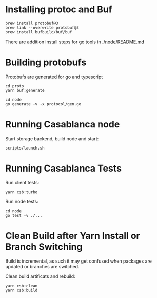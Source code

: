 # Installing protoc and Buf

    brew install protobuf@3
    brew link --overwrite protobuf@3
    brew install bufbuild/buf/buf

There are addition install steps for go tools in [./node/README.md](./node/README.md)

# Building protobufs

Protobufs are generated for go and typescript

    cd proto
    yarn buf:generate

    cd node
    go generate -v -x protocol/gen.go

# Running Casablanca node

Start storage backend, build node and start:

    scripts/launch.sh

# Running Casablanca Tests

Run client tests:

    yarn csb:turbo

Run node tests:

    cd node
    go test -v ./...

# Clean Build after Yarn Install or Branch Switching

Build is incremental, as such it may get confused when packages are updated or branches are switched.

Clean build artificats and rebuild:

    yarn csb:clean
    yarn csb:build
